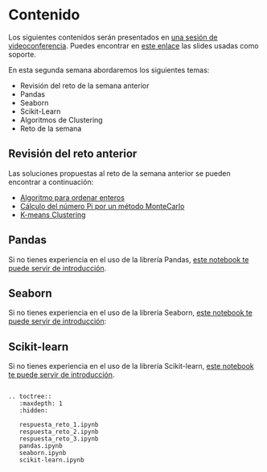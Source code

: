 # Contenido 

Los siguientes contenidos serán presentados en [una sesión de videoconferencia](sesion.md).
Puedes encontrar en [este enlace](slides/slides.pdf) las slides usadas como soporte.

En esta segunda semana abordaremos los siguientes temas:

- Revisión del reto de la semana anterior
- Pandas
- Seaborn
- Scikit-Learn
- Algoritmos de Clustering
- Reto de la semana

## Revisión del reto anterior

Las soluciones propuestas al reto de la semana anterior se pueden encontrar a continuación:

- [Algoritmo para ordenar enteros](respuesta_reto_1.ipynb)
- [Cálculo del número Pi por un método MonteCarlo](respuesta_reto_2.ipynb)
- [K-means Clustering](respuesta_reto_3.ipynb)

## Pandas

Si no tienes experiencia en el uso de la librería Pandas, [este notebook te puede servir de
introducción](pandas.ipynb).

## Seaborn

Si no tienes experiencia en el uso de la librería Seaborn, [este notebook te puede servir de
introducción](pandas.ipynb):

## Scikit-learn

Si no tienes experiencia en el uso de la librería Scikit-learn, [este notebook te puede servir de
introducción](scikit-learn.ipynb).


```{eval-rst}

.. toctree::
   :maxdepth: 1
   :hidden:

   respuesta_reto_1.ipynb
   respuesta_reto_2.ipynb
   respuesta_reto_3.ipynb
   pandas.ipynb
   seaborn.ipynb
   scikit-learn.ipynb

```

